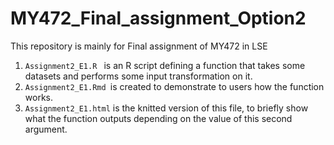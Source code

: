# MY472_Final_assignment_Option2
This repository is mainly for Final assignment of MY472 in LSE
1.  `Assignment2_E1.R ` is an R script defining a function that takes some datasets and performs some input transformation on it.
2. `Assignment2_E1.Rmd `is created to demonstrate to users how the function works.
3. `Assignment2_E1.html` is the knitted version of this file, to briefly show what the function outputs depending on the value of this second argument.
